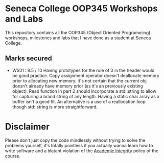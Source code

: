 # Seneca College OOP345 Workshops and Labs
This repository contains all the OOP345 (Object Oriented Programming) workshops, milestones and labs that I have done as a student at Seneca College.

## Marks secured
- WS01 : 8.5 / 10
Having prototypes for the rule of 3 in the header would be good practice. Copy assignment operator doesn't deallocate memory prior to allocating new memory. It's not certain that the current obj doesn't already have memory prior (as it's an  previously existing object). Read function in part 2 should incorporate a std::string to allow for capturing a brand string of any length. Having a static char array as a buffer isn't a good fit. An alternative is a use of a reallocation loop though std::string is more straightforward.

# Disclaimer
Please don't just copy the code mindlessly without trying to solve the problems yourself, it's totally pointless if you actually wanna learn how to write software and a blatant violation of the [Academic Integrity](https://www.senecacollege.ca/about/policies/academic-integrity-policy.html) policy of the course.
